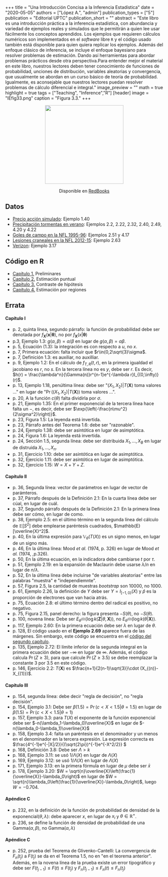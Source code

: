 +++
title = "Una Introducción Concisa a la Inferencia Estadística"
date = "2020-05-05"
authors = ["López A.", "admin"]
publication_types = ["5"]
publication = "Editorial UPTC"
publication_short = ""
abstract = "Este libro es una introducción práctica a la inferencia estadística, con abundancia y variedad de ejemplos reales y simulados que le permitirán a quien lee usar fácilmente los conceptos aprendidos. Los ejemplos que requieren cálculos numéricos son implementados en el *software* libre `R` y el código usado también está disponible para quien quiera replicar los ejemplos. Además del enfoque clásico de inferencia, se incluye el enfoque bayesiano para resolver problemas de estimación. Dando así herramientas para abordar problemas prácticos desde otra perspectiva.Para entender mejor el material en este libro, nuestros lectores deben tener conocimiento de funciones de probabilidad, unciones de distribución, variables aleatorias y convergencia, que usualmente se abordan en un curso básico de teoría de probabilidad. Igualmente, es aconsejable que nuestros lectores puedan resolver problemas de cálculo diferencial e integral."
image_preview = ""
math = true
highlight = true
tags = ["Teaching", "Inference","R"]
[header]
image = "IEfig33.png"
caption = "Figura 3.3."
+++


<center><img src="https://simehbucket.s3.amazonaws.com/images/ecbf39cc05c48884b1f7d533b115ef50-medium.jpg" width="250">
  
Disponible en [RedBooks](https://www.redbooks.com.co/product/una-introduccion-concisa-a-la-inferencia-estadistica/)
</center>


## Datos

* [Precio acción simulado](https://alexrojas.netlify.com/Data/Inf/PrecioAccionSimulado.csv): Ejemplo 1.40
* [Precipitación tormentas en verano](https://alexrojas.netlify.com/Data/Inf/LluviaIllinois.csv): Ejemplos 2.2, 2.22, 2.32, 2.40, 2.49, 4.20 y 4.22
* [Goles de campo en la NFL 1995-96](https://alexrojas.netlify.com/Data/Inf/nflK.csv): Ejemplos 2.51 y 4.17
* [Lesiones craneales en la NFL 2012-15](https://alexrojas.netlify.com/Data/Inf/NFL.csv): Ejemplo 2.63
* [Verizon](https://alexrojas.netlify.com/Data/Inf/Verizon.csv): Ejemplo 3.17

## Código en R

* [Capítulo 1.](https://alexrojas.netlify.com/code/Inf/Infcap1.R) Preliminares
* [Capítulo 2.](https://alexrojas.netlify.com/code/Inf/Infcap2.R) Estimación puntual
* [Capítulo 3.](https://alexrojas.netlify.com/code/Inf/Infcap3.R) Contraste de hipótesis
* [Capítulo 4.](https://alexrojas.netlify.com/code/Inf/Infcap4.R) Estimación por regiones

## Errata

#### Capítulo I
* p. 2, quinta línea, segundo párrafo: la función de probabilidad debe ser denotada por $f_{\mathbf{X}}(\mathbf{x}|\pmb{{\theta}})$, no por $f_{\mathbf{X}}(x|\pmb{{\theta}})$
* p.3, Ejemplo 1.3: $g(\alpha,\beta) = \alpha/\beta$ en lugar de $g(\alpha,\beta) = \alpha\beta$.
* p. 5, Ecuación (1.3): la integración es con respecto a $u$, no $x$.
* p. 7, Primera ecuación: falta incluir que $r\in(0,2\sqrt{3}\sigma$.
* p. 7, Definición 1.3: es auxiliar, no auxilliar.
* p. 9, Ejemplo 1.2: En el cálculo de $f_{T,R}(t,r)$, en la primera igualdad el jacobiano es $r$, no $s$. En la tercera línea no es $y$, debe ser $r$. Es decir, $h(r) = \frac{\lambda^n}{\Gamma(n)}r^{n-1}e^{-\lambda r}I_{(0,\infty)}(r)$.
* p. 13, Ejemplo 1.18, penúltima línea: debe ser "$(X_1,X_2)|T(\mathbf{X})$ toma valores $\ldots$" en lugar de "$\Pr((X_1,X_2)|T(\mathbf{X}))$ toma valores $\ldots$".
* p. 20, A la función $c(\theta)$ falta dividirla por $\sigma$.
* p. 21, Ejemplo 1.35: En el primer exponencial de la tercera línea hace falta un $-$, es decir, debe ser $\exp{\left(-\frac{n\mu^2}{2\sigma^2}\right)}$.
* p. 23, Figura 1.5: La leyenda está invertida.
* p. 23, Párrafo antes del Teorema 1.6: debe ser "razonable".
* p. 24, Ejemplo 1.38: debe ser asintótica en lugar de asimptótica.
* p. 24, Figura 1.6: La leyenda está invertida.
* p. 24, Sección 1.5, segunda línea: debe ser distribuida $X_1, \ldots, X_B$ en lugar de distruida $X_1, \ldots, X_n$.
* p. 31, Ejercicio 1.10: debe ser asintótica en lugar de asimptótica.
* p. 32, Ejercicio 1.11: debe ser asintótica en lugar de asimptótica.
* p. 32, Ejercicio 1.15:  $W = X + Y + Z$.


#### Capítulo II
* p. 36, Segunda línea: vector de parámetros en lugar de vector de parámteros.
* p. 37, Párrafo después de la Definición 2.1: En la cuarta línea debe ser cúal, en lugar de cuál.
* p. 37, Segundo párrafo después de la Definición 2.1: En la primera línea debe ser cómo, en lugar de como.
* p. 38, Ejemplo 2.5: en el último término en la segunda línea del cálculo de $\mathbb{E}[S^2]$ debe emplearse paréntesis cuadrados, $\mathbb{E}[\overline{X}^2]$.
* p. 40, En la última expresión para $\mathbb{V}_{\theta}(T(X))$ es un signo menos, en lugar de un signo más.
* p. 46, En la última línea: Mood *et al.* (1974, p. 326) en lugar de Mood *et al.* (1974, ,p.326).
* p. 50, En la última ecuación, en la indicadora debe cambiarse $t$ por $\tau$.
* p. 51, Ejemplo 2.19: en la expansión de Maclaurin debe usarse $\lambda/n$ en lugar de $n/\lambda$.
* p. 52, En la última línea debe incluirse "de variables aleatorias" entre las palabras "muestra" e "independiemnte". 
* p. 57, Figura 2.5, la cantidad de muestras *bootstrap* son 10000, no 1000.
* p. 61, Ejemplo 2.26, la definición de $Y$ debe ser $Y=I_{[-1,0)}(X)$ y $\widehat{p}$ es la proporción de electrones que van hacia atrás.
* p. 75, Ecuación 2.8: el último término dentro del radical es positivo, no negativo.
* p. 75, Figura 2.15, panel derecho: la figura presenta $-S(\theta)$, no $-S(\theta)$.
* p. 100, novena línea: Debe ser $E_{\theta^{(0)}}(\log k(\mathbf{Z}|\theta,\mathbf{X}))$, no $E_{\theta^{(0)}}(\log k(\theta|\mathbf{X}))$.
* p. 117, Ejemplo 2.60: En la primera ecuación debe ser $\lambda$ en lugar de $\theta$.
* p. 128, El código usado en el **Ejemplo 2.69** aparece fuera de las márgenes. Sin embargo, este código se encuentra en el [código del segundo capítulo](https://alexrojas.netlify.com/code/Inf/Infcap2.R).
* p. 135, Ejemplo 2.72: El límite inferior de la segunda integral en la primera ecuación debe ser $-\infty$ en lugar de $\infty$. Además, el código calcula $\Pr(Z \geq 3)$, para que calcule $\Pr(Z \geq 3.5)$ se debe reemplazar la constante 3 por 3.5 en este código.
* p. 146, Ejercicio 2.2: $T(\mathbf{X})$ es $\frac{n+1}{2(n-1)\sqrt{3}}\cdot (X_{(n)}-X_{(1)})$.

#### Capítulo III
* p. 154, segunda línea: debe decir "regla de decisión", no "regla decisión".
* p. 154, Ejemplo 3.1: Debe ser $\beta(1.5) = \Pr(c < X < 1.5|\theta = 1.5)$ en lugar de $\beta(1.5) = \Pr(c < X < 1.5|\theta = 1)$
* p. 157, Ejemplo 3.3: para $T(X)$ el exponente de la función exponencial debe ser $-n(\lambda_1-\lambda_0)\overline{X}$ en lugar de $-n(\lambda_0-\lambda_1)\overline{X}$
* p. 158, Ejemplo 3.4: falta un paréntesis en el denominador y un menos en el denominador en la tercera expresión. La expresión correcta es $\frac{4^{-1}e^{-|X|/2}}{(\sqrt{2\pi})^{-1}e^{-X^2/2}} $
* p. 168, Definición 3.8: Debe ser $\Lambda > k$
* p. 168, Ejemplo 3.11: se usó $1/\Lambda(X)$ en lugar de $\Lambda(X)$
* p. 169, Ejemplo 3.12: se usó $1/\Lambda(X)$ en lugar de $\Lambda(X)$
* p. 171, Ejemplo 3.13: en la primera fórmula en lugar de $\mu$ debe ser $\bar{x}$
* p. 178, Ejemplo 3.20: $W = \sqrt{n}\overline{X}\left(\frac{1}{\overline{X}}-\lambda_0\right)$ en lugar de $W = \sqrt{n}\lambda_0\left(\frac{1}{\overline{X}}-\lambda_0\right)$, luego $W = -0.704$.


#### Apéndice C
* p. 232, en la definición de la función de probabilidad de densidad de la exponencial$(\theta,\lambda)$: debe aparecer $x$, en lugar de $x_i$ y $\theta \in \mathbb{R}^{+}$.  
* p. 236, se define la función de densidad de probabilidad de una Gamma$(\alpha, \beta)$, no Gamma$(\alpha, \lambda)$

#### Apéndice C
* p. 252, prueba del Teorema de Glivenko-Cantelli: La convergencia de $F_n(t_j)$ a $F(t_j)$ se da en el Teorema 1.5, no en "en el teorema anterior". Además, en la novena línea de la prueba existe un error tipográfico y debe ser $F(t_{j-1}) \leq F(t) \leq F(t_{j})$ y $F_{n}(t_{j-1}) \leq F_{n}(t) \leq F_{n}(t_{j})$



